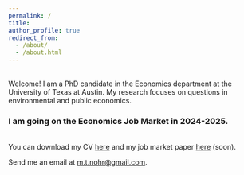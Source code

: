 ```yaml
---
permalink: /
title:
author_profile: true
redirect_from: 
  - /about/
  - /about.html
---
```


<br />Welcome! I am a PhD candidate in the Economics department at the University of Texas at Austin. My research focuses on questions in environmental and public economics. 

### I am going on the Economics Job Market in 2024-2025.


<br />You can download my CV [here](/files/nohr_cv.pdf "nohr_cv.pdf") and my job market paper [here](/research/ "nohr_jmp.pdf") (soon). 

Send me an email at [m.t.nohr@gmail.com](mailto:m.t.nohr@gmail.com "mailto:m.t.nohr@gmail.com").
